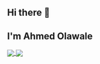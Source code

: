 ## Hi there 👋

## I'm Ahmed Olawale

<a href="https://github.com/ayobamy/ayobamy">
  <img align="center" src="https://github-readme-stats.vercel.app/api?username=ayobamy&theme=dark&show_icons=true" />
</a>
<a href="https://github.com/ayobamy/ayobamy">
  <img align="center" src=https://github-readme-stats.vercel.app/api/top-langs/?username=ayobamy&repo=ayobamy />
</a>
